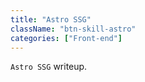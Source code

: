 ```yaml
---
title: "Astro SSG"
className: "btn-skill-astro"
categories: ["Front-end"]
---
```


`Astro SSG` writeup.
